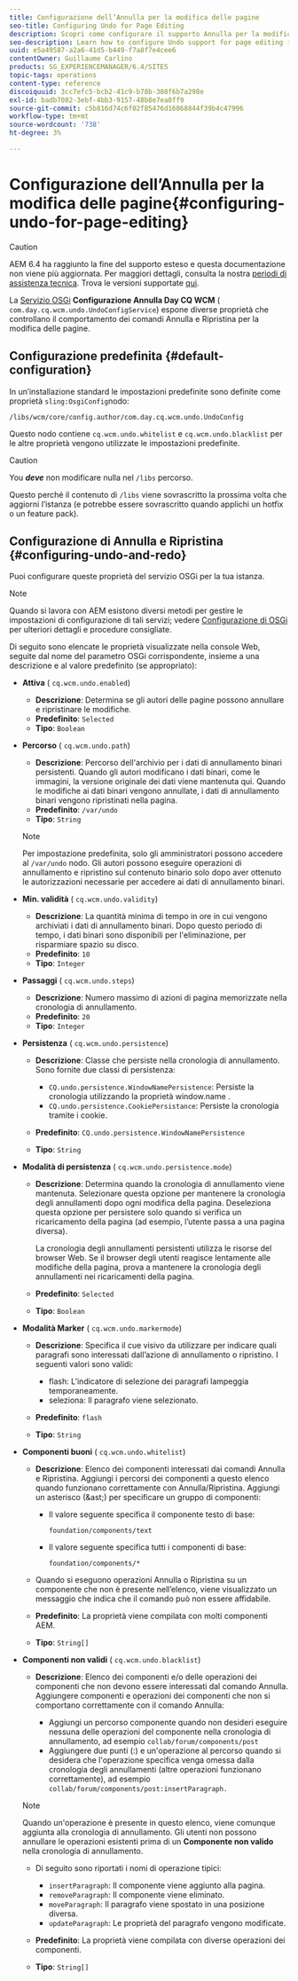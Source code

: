 ```yaml
---
title: Configurazione dell’Annulla per la modifica delle pagine
seo-title: Configuring Undo for Page Editing
description: Scopri come configurare il supporto Annulla per la modifica delle pagine in AEM.
seo-description: Learn how to configure Undo support for page editing in AEM.
uuid: e5a49587-a2a6-41d5-b449-f7a8f7e4cee6
contentOwner: Guillaume Carlino
products: SG_EXPERIENCEMANAGER/6.4/SITES
topic-tags: operations
content-type: reference
discoiquuid: 3cc7efc5-bcb2-41c9-b78b-308f6b7a298e
exl-id: badb7082-3ebf-4bb3-9157-48b8e7ea8ff9
source-git-commit: c5b816d74c6f02f85476d16868844f39b4c47996
workflow-type: tm+mt
source-wordcount: '738'
ht-degree: 3%

---
```


# Configurazione dell’Annulla per la modifica delle pagine{#configuring-undo-for-page-editing}

>[!CAUTION]
>
>AEM 6.4 ha raggiunto la fine del supporto esteso e questa documentazione non viene più aggiornata. Per maggiori dettagli, consulta la nostra [periodi di assistenza tecnica](https://helpx.adobe.com/it/support/programs/eol-matrix.html). Trova le versioni supportate [qui](https://experienceleague.adobe.com/docs/).

La [Servizio OSGi](/help/sites-deploying/configuring-osgi.md)  **Configurazione Annulla Day CQ WCM** ( `com.day.cq.wcm.undo.UndoConfigService`) espone diverse proprietà che controllano il comportamento dei comandi Annulla e Ripristina per la modifica delle pagine.

## Configurazione predefinita {#default-configuration}

In un’installazione standard le impostazioni predefinite sono definite come proprietà `sling:OsgiConfig`nodo:

`/libs/wcm/core/config.author/com.day.cq.wcm.undo.UndoConfig`

Questo nodo contiene `cq.wcm.undo.whitelist` e `cq.wcm.undo.blacklist` per le altre proprietà vengono utilizzate le impostazioni predefinite.

>[!CAUTION]
>
>You ***deve*** non modificare nulla nel `/libs` percorso.
>
>Questo perché il contenuto di `/libs` viene sovrascritto la prossima volta che aggiorni l’istanza (e potrebbe essere sovrascritto quando applichi un hotfix o un feature pack).

## Configurazione di Annulla e Ripristina {#configuring-undo-and-redo}

Puoi configurare queste proprietà del servizio OSGi per la tua istanza.

>[!NOTE]
>
>Quando si lavora con AEM esistono diversi metodi per gestire le impostazioni di configurazione di tali servizi; vedere [Configurazione di OSGi](/help/sites-deploying/configuring-osgi.md) per ulteriori dettagli e procedure consigliate.

Di seguito sono elencate le proprietà visualizzate nella console Web, seguite dal nome del parametro OSGi corrispondente, insieme a una descrizione e al valore predefinito (se appropriato):

* **Attiva**
( 
`cq.wcm.undo.enabled`)

   * **Descrizione**: Determina se gli autori delle pagine possono annullare e ripristinare le modifiche.
   * **Predefinito**: `Selected`
   * **Tipo**: `Boolean`

* **Percorso**
( 
`cq.wcm.undo.path`)

   * **Descrizione**: Percorso dell&#39;archivio per i dati di annullamento binari persistenti. Quando gli autori modificano i dati binari, come le immagini, la versione originale dei dati viene mantenuta qui. Quando le modifiche ai dati binari vengono annullate, i dati di annullamento binari vengono ripristinati nella pagina.
   * **Predefinito**: `/var/undo`
   * **Tipo**: `String`

   >[!NOTE]
   >
   >Per impostazione predefinita, solo gli amministratori possono accedere al `/var/undo` nodo. Gli autori possono eseguire operazioni di annullamento e ripristino sul contenuto binario solo dopo aver ottenuto le autorizzazioni necessarie per accedere ai dati di annullamento binari.

* **Min. validità**
( 
`cq.wcm.undo.validity`)

   * **Descrizione**: La quantità minima di tempo in ore in cui vengono archiviati i dati di annullamento binari. Dopo questo periodo di tempo, i dati binari sono disponibili per l&#39;eliminazione, per risparmiare spazio su disco.
   * **Predefinito**: `10`
   * **Tipo**: `Integer`

* **Passaggi**
( 
`cq.wcm.undo.steps`)

   * **Descrizione**: Numero massimo di azioni di pagina memorizzate nella cronologia di annullamento.
   * **Predefinito**: `20`
   * **Tipo**: `Integer`

* **Persistenza**
( 
`cq.wcm.undo.persistence`)

   * **Descrizione**: Classe che persiste nella cronologia di annullamento. Sono fornite due classi di persistenza:

      * `CQ.undo.persistence.WindowNamePersistence`: Persiste la cronologia utilizzando la proprietà window.name .
      * `CQ.undo.persistence.CookiePersistance`: Persiste la cronologia tramite i cookie.
   * **Predefinito**: `CQ.undo.persistence.WindowNamePersistence`
   * **Tipo**: `String`


* **Modalità di persistenza**
( 
`cq.wcm.undo.persistence.mode`)

   * **Descrizione**: Determina quando la cronologia di annullamento viene mantenuta. Selezionare questa opzione per mantenere la cronologia degli annullamenti dopo ogni modifica della pagina. Deseleziona questa opzione per persistere solo quando si verifica un ricaricamento della pagina (ad esempio, l’utente passa a una pagina diversa).

      La cronologia degli annullamenti persistenti utilizza le risorse del browser Web. Se il browser degli utenti reagisce lentamente alle modifiche della pagina, prova a mantenere la cronologia degli annullamenti nei ricaricamenti della pagina.

   * **Predefinito**: `Selected`
   * **Tipo**: `Boolean`

* **Modalità Marker**
( 
`cq.wcm.undo.markermode`)

   * **Descrizione**: Specifica il cue visivo da utilizzare per indicare quali paragrafi sono interessati dall’azione di annullamento o ripristino. I seguenti valori sono validi:

      * flash: L’indicatore di selezione dei paragrafi lampeggia temporaneamente.
      * seleziona: Il paragrafo viene selezionato.
   * **Predefinito**: `flash`
   * **Tipo**: `String`


* **Componenti buoni**
( 
`cq.wcm.undo.whitelist`)

   * **Descrizione**: Elenco dei componenti interessati dai comandi Annulla e Ripristina. Aggiungi i percorsi dei componenti a questo elenco quando funzionano correttamente con Annulla/Ripristina. Aggiungi un asterisco (&amp;ast;) per specificare un gruppo di componenti:

      * Il valore seguente specifica il componente testo di base:

         `foundation/components/text`

      * Il valore seguente specifica tutti i componenti di base:

         `foundation/components/*`
   * Quando si eseguono operazioni Annulla o Ripristina su un componente che non è presente nell’elenco, viene visualizzato un messaggio che indica che il comando può non essere affidabile.

   * **Predefinito**: La proprietà viene compilata con molti componenti AEM.
   * **Tipo**: `String[]`


* **Componenti non validi**
( 
`cq.wcm.undo.blacklist`)

   * **Descrizione**: Elenco dei componenti e/o delle operazioni dei componenti che non devono essere interessati dal comando Annulla. Aggiungere componenti e operazioni dei componenti che non si comportano correttamente con il comando Annulla:

      * Aggiungi un percorso componente quando non desideri eseguire nessuna delle operazioni del componente nella cronologia di annullamento, ad esempio `collab/forum/components/post`
      * Aggiungere due punti (:) e un&#39;operazione al percorso quando si desidera che l&#39;operazione specifica venga omessa dalla cronologia degli annullamenti (altre operazioni funzionano correttamente), ad esempio `collab/forum/components/post:insertParagraph.`

   >[!NOTE]
   >
   >Quando un&#39;operazione è presente in questo elenco, viene comunque aggiunta alla cronologia di annullamento. Gli utenti non possono annullare le operazioni esistenti prima di un **Componente non valido** nella cronologia di annullamento.

   * Di seguito sono riportati i nomi di operazione tipici:

      * `insertParagraph`: Il componente viene aggiunto alla pagina.
      * `removeParagraph`: Il componente viene eliminato.
      * `moveParagraph`: Il paragrafo viene spostato in una posizione diversa.
      * `updateParagraph`: Le proprietà del paragrafo vengono modificate.
   * **Predefinito**: La proprietà viene compilata con diverse operazioni dei componenti.
   * **Tipo**: `String[]`
